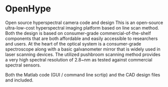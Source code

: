 # OpenHype
Open source hyperspectral camera code and design
This is an open-source ultra-low-cost hyperspectral imaging platform based on line scan method. 
Both the design is based on consumer-grade commercial-of-the-shelf components that are both affordable and easily accessible to researchers and users. At the heart of the optical system is a consumer-grade spectroscope along with a basic galvanometer mirror that is widely used in laser scanning devices. The utilized pushbroom scanning method provides a very high spectral resolution of 2.8~nm as tested against commercial spectral sensors. 

Both the Matlab code (GUI / command line scrtip) and the CAD design files and included.
